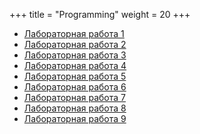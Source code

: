 +++
title = "Programming"
weight = 20
+++

- [Лабораторная работа 1](https://github.com/rudnic/2nd-sem-programming/blob/master/labs/%D0%A0%D1%83%D0%B4%D0%BD%D0%B8%D1%86%D0%BA%D0%B8%D0%B9%20%D0%9D.%D0%94.%201%20%D0%B3%D1%80%D1%83%D0%BF%D0%BF%D0%B0%202%20%D0%BF%D0%BE%D0%B4%D0%B3%D1%80%D1%83%D0%BF%D0%BF%D0%B0%20%D0%9B%D0%A0%201.docx)
- [Лабораторная работа 2](https://github.com/rudnic/2nd-sem-programming/blob/master/labs/%D0%A0%D1%83%D0%B4%D0%BD%D0%B8%D1%86%D0%BA%D0%B8%D0%B9%20%D0%9D.%20%D0%94.%201%20%D0%B3%D1%80%D1%83%D0%BF%D0%BF%D0%B0%202%20%D0%BF%D0%BE%D0%B4%D0%B3%D1%80%D1%83%D0%BF%D0%BF%D0%B0%20%D0%9B%D0%A02.docx)
- [Лабораторная работа 3](https://github.com/rudnic/2nd-sem-programming/blob/master/labs/%D0%A0%D1%83%D0%B4%D0%BD%D0%B8%D1%86%D0%BA%D0%B8%D0%B9%20%D0%9D.%20%D0%94.%202%D0%BF%D0%B3%20%D0%9B%D0%A03.docx)
- [Лабораторная работа 4](https://github.com/rudnic/2nd-sem-programming/blob/master/labs/%D0%A0%D1%83%D0%B4%D0%BD%D0%B8%D1%86%D0%BA%D0%B8%D0%B9%20%D0%9D.%20%D0%94.%20%D0%9F%D1%80%D0%BE%D0%B3%D1%80%D0%B0%D0%BC%D0%BC%D0%B8%D1%80%D0%BE%D0%B2%D0%B0%D0%BD%D0%B8%D0%B5%20%D0%9B%D0%A04.docx)
- [Лабораторная работа 5](https://github.com/rudnic/2nd-sem-programming/blob/master/labs/%D0%A0%D1%83%D0%B4%D0%BD%D0%B8%D1%86%D0%BA%D0%B8%D0%B9%20%D0%9D.%20%D0%94.%20%D0%9B%D0%A0%20%E2%84%965.docx)
- [Лабораторная работа 6](https://github.com/rudnic/2nd-sem-programming/blob/master/labs/%D0%A0%D1%83%D0%B4%D0%BD%D0%B8%D1%86%D0%BA%D0%B8%D0%B9%20%D0%9D.%20%D0%94.%20%D0%9B%D0%A0%206.docx)
- [Лабораторная работа 7](https://github.com/rudnic/2nd-sem-programming/blob/master/labs/%D0%A0%D1%83%D0%B4%D0%BD%D0%B8%D1%86%D0%BA%D0%B8%D0%B9%20%D0%9D.%20%D0%94.%20%D0%9B%D0%B0%D0%B1%D0%BE%D1%80%D0%B0%D1%82%D0%BE%D1%80%D0%BD%D0%B0%D1%8F%20%D1%80%D0%B0%D0%B1%D0%BE%D1%82%D0%B0%207.docx)
- [Лабораторная работа 8](https://github.com/rudnic/2nd-sem-programming/blob/master/labs/%D0%A0%D1%83%D0%B4%D0%BD%D0%B8%D1%86%D0%BA%D0%B8%D0%B9%20%D0%9D.%20%D0%94.%20%D0%9B%D0%A0%20%E2%84%968.docx)
- [Лабораторная работа 9](https://github.com/rudnic/2nd-sem-programming/blob/master/labs/%D0%A0%D1%83%D0%B4%D0%BD%D0%B8%D1%86%D0%BA%D0%B8%D0%B9%20%D0%9D.%20%D0%94.%20%D0%9B%D0%B0%D0%B1%D0%BE%D1%80%D0%B0%D1%82%D0%BE%D1%80%D0%BD%D0%B0%D1%8F%20%D1%80%D0%B0%D0%B1%D0%BE%D1%82%D0%B0%20%E2%84%969.docx)


